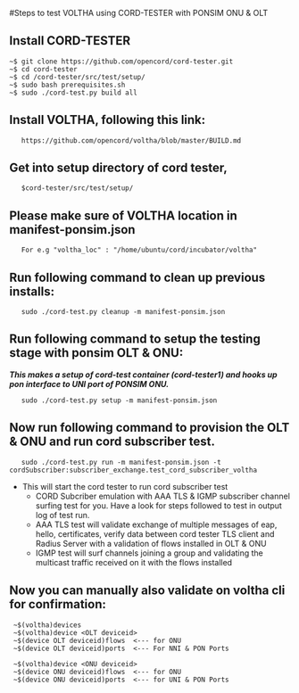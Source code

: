 #Steps to test VOLTHA using CORD-TESTER with PONSIM ONU & OLT

## Install CORD-TESTER
```
~$ git clone https://github.com/opencord/cord-tester.git
~$ cd cord-tester
~$ cd /cord-tester/src/test/setup/
~$ sudo bash prerequisites.sh
~$ sudo ./cord-test.py build all
```
## Install VOLTHA, following this link:
```
   https://github.com/opencord/voltha/blob/master/BUILD.md
```

## Get into setup directory of cord tester,
```
   $cord-tester/src/test/setup/
```
## Please make sure of VOLTHA location in manifest-ponsim.json
```
   For e.g "voltha_loc" : "/home/ubuntu/cord/incubator/voltha"
```
## Run following command to clean up previous installs:
```
   sudo ./cord-test.py cleanup -m manifest-ponsim.json
```
## Run following command to setup the testing stage with ponsim OLT & ONU:
   ***This makes a setup of cord-test container (cord-tester1) and hooks up pon interface to UNI port of PONSIM ONU.***
```
   sudo ./cord-test.py setup -m manifest-ponsim.json
```
## Now run following command to provision the OLT & ONU and run cord subscriber test.
```
   sudo ./cord-test.py run -m manifest-ponsim.json -t cordSubscriber:subscriber_exchange.test_cord_subscriber_voltha
```
   * This will start the cord tester to run cord subscriber test
      * CORD Subcriber emulation with AAA TLS & IGMP subscriber channel surfing test for you.
        Have a look for steps followed to test in output log of test run.
      * AAA TLS test will validate exchange of multiple messages of eap, hello, certificates, verify data
        between cord tester TLS client and Radius Server with a validation of flows installed
        in OLT & ONU
      * IGMP test will surf channels joining a group and validating the multicast traffic received on it
        with the flows installed

## Now you can manually also validate on voltha cli for confirmation:
```
 ~$(voltha)devices
 ~$(voltha)device <OLT deviceid>
 ~$(device OLT deviceid)flows  <--- for ONU
 ~$(device OLT deviceid)ports  <--- For NNI & PON Ports

 ~$(voltha)device <ONU deviceid>
 ~$(device ONU deviceid)flows  <--- for ONU
 ~$(device ONU deviceid)ports  <--- for UNI & PON Ports
```
